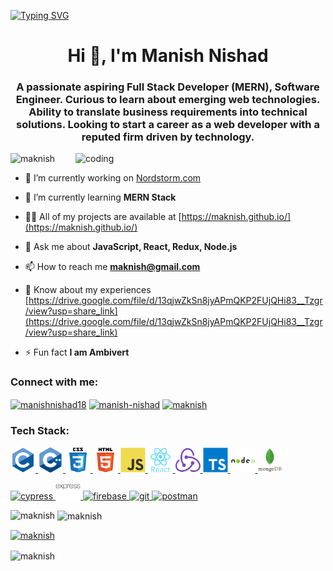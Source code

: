[![Typing SVG](https://readme-typing-svg.demolab.com?font=Fira+Code&pause=1000&width=435&lines=Full+Stack+Web+Developer;Software+Engineer;React.js+Developer)](https://git.io/typing-svg)
<h1 align="center">Hi 👋, I'm Manish Nishad</h1>
<h3 align="center">A passionate aspiring Full Stack Developer (MERN), Software Engineer. Curious to learn about emerging web technologies. Ability to translate business requirements into technical solutions. Looking to start a career as a web developer with a reputed firm driven by technology.</h3>

<img align="right" alt="coding" width="400" src="https://vectorified.com/image/vector-gif-5.gif">

<p align="left"> <img src="https://komarev.com/ghpvc/?username=maknish&label=Profile%20views&color=0e75b6&style=flat" alt="maknish" /> </p>

- 🔭 I’m currently working on [Nordstorm.com](https://github.com/MAKNISH/troubled-trousers-6605/tree/main/nordstrom)

- 🌱 I’m currently learning **MERN Stack**

- 👨‍💻 All of my projects are available at [https://maknish.github.io/](https://maknish.github.io/)

- 💬 Ask me about **JavaScript, React, Redux, Node.js**

- 📫 How to reach me **maknish@gmail.com**

- 📄 Know about my experiences [https://drive.google.com/file/d/13qjwZkSn8jyAPmQKP2FUjQHi83__Tzgr/view?usp=share_link](https://drive.google.com/file/d/13qjwZkSn8jyAPmQKP2FUjQHi83__Tzgr/view?usp=share_link)

- ⚡ Fun fact **I am Ambivert**

<h3 align="left">Connect with me:</h3>
<p align="left">
<a href="https://twitter.com/manishnishad18" target="blank"><img align="center" src="https://raw.githubusercontent.com/rahuldkjain/github-profile-readme-generator/master/src/images/icons/Social/twitter.svg" alt="manishnishad18" height="30" width="40" /></a>
<a href="https://linkedin.com/in/manish-nishad" target="blank"><img align="center" src="https://raw.githubusercontent.com/rahuldkjain/github-profile-readme-generator/master/src/images/icons/Social/linked-in-alt.svg" alt="manish-nishad" height="30" width="40" /></a>
<a href="https://codesandbox.com/maknish" target="blank"><img align="center" src="https://raw.githubusercontent.com/rahuldkjain/github-profile-readme-generator/master/src/images/icons/Social/codesandbox.svg" alt="maknish" height="30" width="40" /></a>
<!-- <a href="https://instagram.com/mak_nishad" target="blank"><img align="center" src="https://raw.githubusercontent.com/rahuldkjain/github-profile-readme-generator/master/src/images/icons/Social/instagram.svg" alt="mak_nishad" height="30" width="40" /></a> -->
</p>

<h3 align="left">Tech Stack:</h3>
<p align="left"> 
<a href="https://www.cprogramming.com/" target="_blank" rel="noreferrer"> <img src="https://raw.githubusercontent.com/devicons/devicon/master/icons/c/c-original.svg" alt="c" width="40" height="40"/> </a> 
<a href="https://www.w3schools.com/cpp/" target="_blank" rel="noreferrer"> <img src="https://raw.githubusercontent.com/devicons/devicon/master/icons/cplusplus/cplusplus-original.svg" alt="cplusplus" width="40" height="40"/> </a> 
<a href="https://www.w3schools.com/css/" target="_blank" rel="noreferrer"> <img src="https://raw.githubusercontent.com/devicons/devicon/master/icons/css3/css3-original-wordmark.svg" alt="css3" width="40" height="40"/> </a>  
<a href="https://www.w3.org/html/" target="_blank" rel="noreferrer"> <img src="https://raw.githubusercontent.com/devicons/devicon/master/icons/html5/html5-original-wordmark.svg" alt="html5" width="40" height="40"/> </a> 
<a href="https://developer.mozilla.org/en-US/docs/Web/JavaScript" target="_blank" rel="noreferrer"> <img src="https://raw.githubusercontent.com/devicons/devicon/master/icons/javascript/javascript-original.svg" alt="javascript" width="40" height="40"/> </a>
<a href="https://reactjs.org/" target="_blank" rel="noreferrer"> <img src="https://raw.githubusercontent.com/devicons/devicon/master/icons/react/react-original-wordmark.svg" alt="react" width="40" height="40"/> </a> 
<a href="https://redux.js.org" target="_blank" rel="noreferrer"> <img src="https://raw.githubusercontent.com/devicons/devicon/master/icons/redux/redux-original.svg" alt="redux" width="40" height="40"/> </a>
<a href="https://www.typescriptlang.org/" target="_blank" rel="noreferrer"> <img src="https://raw.githubusercontent.com/devicons/devicon/master/icons/typescript/typescript-original.svg" alt="typescript" width="40" height="40"/> </a>
<a href="https://nodejs.org" target="_blank" rel="noreferrer"> <img src="https://raw.githubusercontent.com/devicons/devicon/master/icons/nodejs/nodejs-original-wordmark.svg" alt="nodejs" width="40" height="40"/> </a> 
<a href="https://www.mongodb.com/" target="_blank" rel="noreferrer"> <img src="https://raw.githubusercontent.com/devicons/devicon/master/icons/mongodb/mongodb-original-wordmark.svg" alt="mongodb" width="40" height="40"/> </a> 
<a href="https://www.cypress.io" target="_blank" rel="noreferrer"> <img src="https://raw.githubusercontent.com/simple-icons/simple-icons/6e46ec1fc23b60c8fd0d2f2ff46db82e16dbd75f/icons/cypress.svg" alt="cypress" width="40" height="40"/> </a> 
<a href="https://expressjs.com" target="_blank" rel="noreferrer"> <img src="https://raw.githubusercontent.com/devicons/devicon/master/icons/express/express-original-wordmark.svg" alt="express" width="40" height="40"/> </a>
<a href="https://firebase.google.com/" target="_blank" rel="noreferrer"> <img src="https://www.vectorlogo.zone/logos/firebase/firebase-icon.svg" alt="firebase" width="40" height="40"/> </a> 
<a href="https://git-scm.com/" target="_blank" rel="noreferrer"> <img src="https://www.vectorlogo.zone/logos/git-scm/git-scm-icon.svg" alt="git" width="40" height="40"/> </a>
<a href="https://postman.com" target="_blank" rel="noreferrer"> <img src="https://www.vectorlogo.zone/logos/getpostman/getpostman-icon.svg" alt="postman" width="40" height="40"/> </a> </p>

<p><img align="left" src="https://github-readme-stats.vercel.app/api/top-langs?username=maknish&show_icons=true&locale=en&layout=compact" alt="maknish" /></p>

<p>&nbsp;<img align="center" src="https://github-readme-stats.vercel.app/api?username=maknish&show_icons=true&locale=en" alt="maknish" /></p>

<p align="left"> <a href="https://github.com/ryo-ma/github-profile-trophy"><img src="https://github-profile-trophy.vercel.app/?username=maknish" alt="maknish" /></a> </p>

<p><img align="center" src="https://github-readme-streak-stats.herokuapp.com/?user=maknish&" alt="maknish" /></p>
